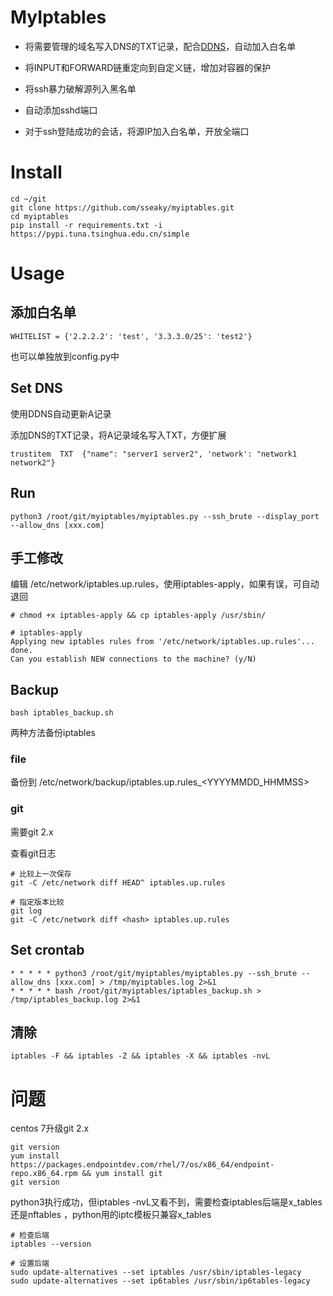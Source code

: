 # MyIptables

- 将需要管理的域名写入DNS的TXT记录，配合[DDNS](https://github.com/NewFuture/DDNS)，自动加入白名单

- 将INPUT和FORWARD链重定向到自定义链，增加对容器的保护

- 将ssh暴力破解源列入黑名单

- 自动添加sshd端口

- 对于ssh登陆成功的会话，将源IP加入白名单，开放全端口
  
  

# Install

```
cd ~/git
git clone https://github.com/sseaky/myiptables.git
cd myiptables
pip install -r requirements.txt -i https://pypi.tuna.tsinghua.edu.cn/simple
```



# Usage

## 添加白名单

```
WHITELIST = {'2.2.2.2': 'test', '3.3.3.0/25': 'test2'}
```

也可以单独放到config.py中



## Set DNS

使用DDNS自动更新A记录

添加DNS的TXT记录，将A记录域名写入TXT，方便扩展

```
trustitem  TXT  {"name": "server1 server2", 'network': "network1 network2"}
```

## Run

```
python3 /root/git/myiptables/myiptables.py --ssh_brute --display_port --allow_dns [xxx.com]
```



## 手工修改

编辑 /etc/network/iptables.up.rules，使用iptables-apply，如果有误，可自动退回

```
# chmod +x iptables-apply && cp iptables-apply /usr/sbin/
 
# iptables-apply
Applying new iptables rules from '/etc/network/iptables.up.rules'... done.
Can you establish NEW connections to the machine? (y/N) 
```



## Backup

```
bash iptables_backup.sh
```

两种方法备份iptables

### file

备份到 /etc/network/backup/iptables.up.rules_<YYYYMMDD_HHMMSS>

### git

需要git 2.x

查看git日志

```
# 比较上一次保存
git -C /etc/network diff HEAD^ iptables.up.rules

# 指定版本比较
git log
git -C /etc/network diff <hash> iptables.up.rules
```



## Set crontab

```
* * * * * python3 /root/git/myiptables/myiptables.py --ssh_brute --allow_dns [xxx.com] > /tmp/myiptables.log 2>&1
* * * * * bash /root/git/myiptables/iptables_backup.sh > /tmp/iptables_backup.log 2>&1
```



## 清除

```
iptables -F && iptables -Z && iptables -X && iptables -nvL
```



# 问题

centos 7升级git 2.x

```
git version
yum install https://packages.endpointdev.com/rhel/7/os/x86_64/endpoint-repo.x86_64.rpm && yum install git
git version
```

python3执行成功，但iptables -nvL又看不到，需要检查iptables后端是x_tables还是nftables ，python用的iptc模板只兼容x_tables

```
# 检查后端
iptables --version

# 设置后端
sudo update-alternatives --set iptables /usr/sbin/iptables-legacy
sudo update-alternatives --set ip6tables /usr/sbin/ip6tables-legacy

```

